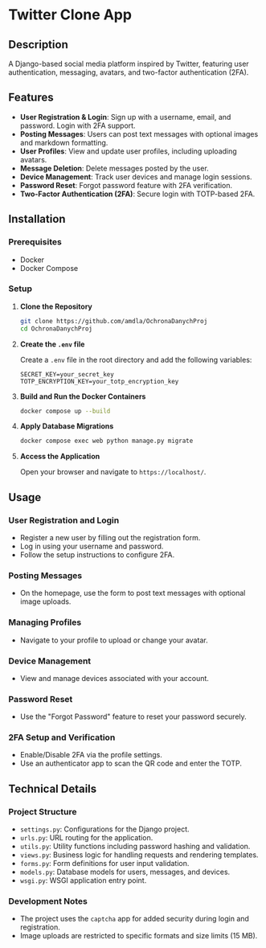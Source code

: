 # Twitter Clone App

## Description

A Django-based social media platform inspired by Twitter, featuring user authentication, messaging, avatars, and
two-factor authentication (2FA).

## Features

- **User Registration & Login**: Sign up with a username, email, and password. Login with 2FA support.
- **Posting Messages**: Users can post text messages with optional images and markdown formatting.
- **User Profiles**: View and update user profiles, including uploading avatars.
- **Message Deletion**: Delete messages posted by the user.
- **Device Management**: Track user devices and manage login sessions.
- **Password Reset**: Forgot password feature with 2FA verification.
- **Two-Factor Authentication (2FA)**: Secure login with TOTP-based 2FA.

## Installation

### Prerequisites

- Docker
- Docker Compose

### Setup

1. **Clone the Repository**

   ```bash
   git clone https://github.com/amdla/OchronaDanychProj
   cd OchronaDanychProj
   ```

2. **Create the `.env` file**

   Create a `.env` file in the root directory and add the following variables:

   ```env
   SECRET_KEY=your_secret_key
   TOTP_ENCRYPTION_KEY=your_totp_encryption_key
   ```

3. **Build and Run the Docker Containers**

   ```bash
   docker compose up --build
   ```

4. **Apply Database Migrations**

   ```bash
   docker compose exec web python manage.py migrate
   ```

5. **Access the Application**

   Open your browser and navigate to `https://localhost/`.

## Usage

### User Registration and Login

- Register a new user by filling out the registration form.
- Log in using your username and password.
- Follow the setup instructions to configure 2FA.

### Posting Messages

- On the homepage, use the form to post text messages with optional image uploads.

### Managing Profiles

- Navigate to your profile to upload or change your avatar.

### Device Management

- View and manage devices associated with your account.

### Password Reset

- Use the "Forgot Password" feature to reset your password securely.

### 2FA Setup and Verification

- Enable/Disable 2FA via the profile settings.
- Use an authenticator app to scan the QR code and enter the TOTP.

## Technical Details

### Project Structure

- `settings.py`: Configurations for the Django project.
- `urls.py`: URL routing for the application.
- `utils.py`: Utility functions including password hashing and validation.
- `views.py`: Business logic for handling requests and rendering templates.
- `forms.py`: Form definitions for user input validation.
- `models.py`: Database models for users, messages, and devices.
- `wsgi.py`: WSGI application entry point.

### Development Notes

- The project uses the `captcha` app for added security during login and registration.
- Image uploads are restricted to specific formats and size limits (15 MB).
